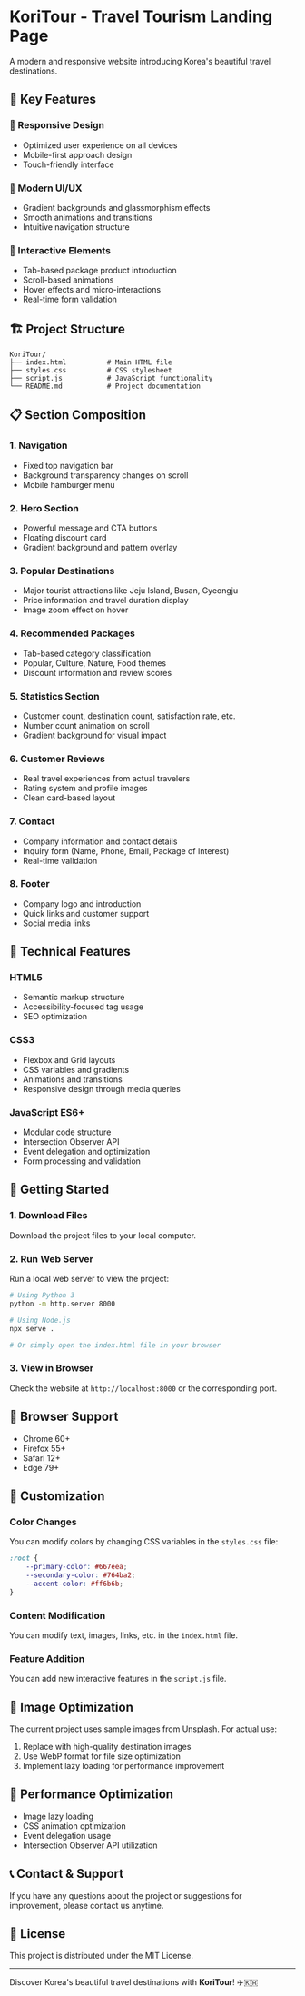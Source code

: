 # KoriTour - Travel Tourism Landing Page

A modern and responsive website introducing Korea's beautiful travel destinations.

## 🌟 Key Features

### 📱 Responsive Design
- Optimized user experience on all devices
- Mobile-first approach design
- Touch-friendly interface

### 🎨 Modern UI/UX
- Gradient backgrounds and glassmorphism effects
- Smooth animations and transitions
- Intuitive navigation structure

### 🚀 Interactive Elements
- Tab-based package product introduction
- Scroll-based animations
- Hover effects and micro-interactions
- Real-time form validation

## 🏗️ Project Structure

```
KoriTour/
├── index.html          # Main HTML file
├── styles.css          # CSS stylesheet
├── script.js           # JavaScript functionality
└── README.md           # Project documentation
```

## 📋 Section Composition

### 1. Navigation
- Fixed top navigation bar
- Background transparency changes on scroll
- Mobile hamburger menu

### 2. Hero Section
- Powerful message and CTA buttons
- Floating discount card
- Gradient background and pattern overlay

### 3. Popular Destinations
- Major tourist attractions like Jeju Island, Busan, Gyeongju
- Price information and travel duration display
- Image zoom effect on hover

### 4. Recommended Packages
- Tab-based category classification
- Popular, Culture, Nature, Food themes
- Discount information and review scores

### 5. Statistics Section
- Customer count, destination count, satisfaction rate, etc.
- Number count animation on scroll
- Gradient background for visual impact

### 6. Customer Reviews
- Real travel experiences from actual travelers
- Rating system and profile images
- Clean card-based layout

### 7. Contact
- Company information and contact details
- Inquiry form (Name, Phone, Email, Package of Interest)
- Real-time validation

### 8. Footer
- Company logo and introduction
- Quick links and customer support
- Social media links

## 🎯 Technical Features

### HTML5
- Semantic markup structure
- Accessibility-focused tag usage
- SEO optimization

### CSS3
- Flexbox and Grid layouts
- CSS variables and gradients
- Animations and transitions
- Responsive design through media queries

### JavaScript ES6+
- Modular code structure
- Intersection Observer API
- Event delegation and optimization
- Form processing and validation

## 🚀 Getting Started

### 1. Download Files
Download the project files to your local computer.

### 2. Run Web Server
Run a local web server to view the project:

```bash
# Using Python 3
python -m http.server 8000

# Using Node.js
npx serve .

# Or simply open the index.html file in your browser
```

### 3. View in Browser
Check the website at `http://localhost:8000` or the corresponding port.

## 📱 Browser Support

- Chrome 60+
- Firefox 55+
- Safari 12+
- Edge 79+

## 🎨 Customization

### Color Changes
You can modify colors by changing CSS variables in the `styles.css` file:

```css
:root {
    --primary-color: #667eea;
    --secondary-color: #764ba2;
    --accent-color: #ff6b6b;
}
```

### Content Modification
You can modify text, images, links, etc. in the `index.html` file.

### Feature Addition
You can add new interactive features in the `script.js` file.

## 📸 Image Optimization

The current project uses sample images from Unsplash. For actual use:

1. Replace with high-quality destination images
2. Use WebP format for file size optimization
3. Implement lazy loading for performance improvement

## 🔧 Performance Optimization

- Image lazy loading
- CSS animation optimization
- Event delegation usage
- Intersection Observer API utilization

## 📞 Contact & Support

If you have any questions about the project or suggestions for improvement, please contact us anytime.

## 📄 License

This project is distributed under the MIT License.

---

Discover Korea's beautiful travel destinations with **KoriTour**! ✈️🇰🇷
